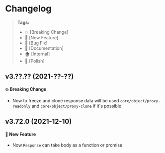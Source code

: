 Changelog
=========

> **Tags:**
> - :boom:       [Breaking Change]
> - :rocket:     [New Feature]
> - :bug:        [Bug Fix]
> - :memo:       [Documentation]
> - :house:      [Internal]
> - :nail_care:  [Polish]

## v3.??.?? (2021-??-??)

#### :boom: Breaking Change

* Now to freeze and clone response data will be used `core/object/proxy-readonly` and `core/object/proxy-clone` if it's possible

## v3.72.0 (2021-12-10)

#### :rocket: New Feature

* Now `Response` can take body as a function or promise
